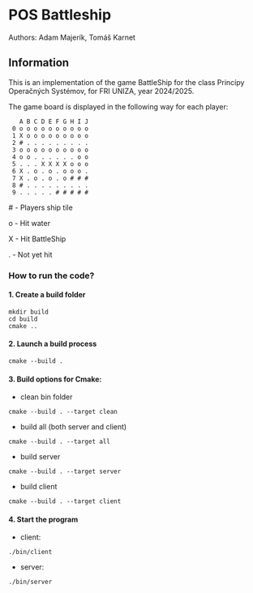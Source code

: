 # POS Battleship
Authors: Adam Majerík, Tomáš Karnet

## Information
This is an implementation of the game BattleShip for the class Princípy Operačných Systémov, for FRI UNIZA, year 2024/2025.

The game board is displayed in the following way for each player:
```
   A B C D E F G H I J
 0 o o o o o o o o o o
 1 X o o o o o o o o o
 2 # . . . . . . . . .
 3 o o o o o o o o o o
 4 o o . . . . . . o o
 5 . . . X X X X o o o
 6 X . o . o . o o o .
 7 X . o . o . o # # #
 8 # . . . . . . . . .
 9 . . . . . # # # # #
```

\# - Players ship tile

o - Hit water

X - Hit BattleShip

. - Not yet hit



### How to run the code? 

#### 1. Create a build folder
```
mkdir build
cd build
cmake ..
```


#### 2. Launch a build process
```
cmake --build .
```



#### 3. Build options for Cmake:
- clean bin folder
```
cmake --build . --target clean
```
- build all (both server and client)
```
cmake --build . --target all
```
- build server
```
cmake --build . --target server
```
- build client
```
cmake --build . --target client
```


#### 4. Start the program 
- client:
```
./bin/client
```
- server:
```
./bin/server
```